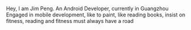 ﻿




Hey, I am Jim Peng. An Android Developer, currently in Guangzhou
Engaged in mobile development, like to paint, like reading books, insist on fitness, reading and fitness must always have a road